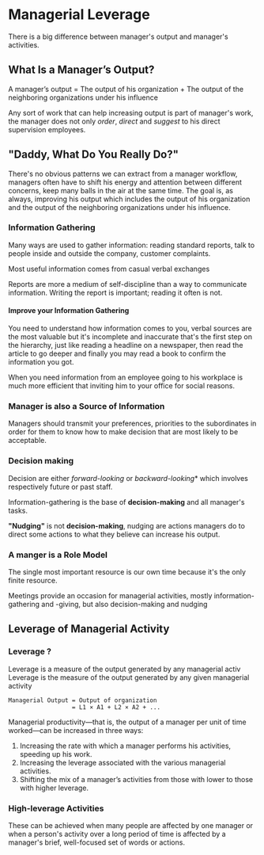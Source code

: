 # Managerial Leverage
There is a big difference between manager's output and manager's activities.

## What Is a Manager’s Output?
A manager’s output = The output of his organization + The output of the neighboring organizations under his influence

Any sort of work that can help increasing output is part of manager's work, the manager does not only *order*, *direct* and *suggest* to his direct supervision employees.

## "Daddy, What Do You Really Do?"
There's no obvious patterns we can extract from a manager workflow, managers often have to shift his energy and attention between different concerns, keep many balls in the air at the same time. The goal is, as always, improving his output which includes the output of his organization and the output of the neighboring organizations under his influence.


### Information Gathering
Many ways are used to gather information: reading standard reports, talk to people inside and outside the company, customer complaints.

Most useful information comes from casual verbal exchanges

Reports are more a medium of self-discipline than a way to communicate information. Writing the report is important; reading it often is not.

#### Improve your Information Gathering
You need to understand how information comes to you, verbal sources are the most valuable but it's incomplete and inaccurate that's the first step on the hierarchy, just like reading a headline on a newspaper, then read the article to go deeper and finally you may read a book to confirm the information you got.

When you need information from an employee going to his workplace is much more efficient that inviting him to your office for social reasons. 

### Manager is also a Source of Information
Managers should transmit your preferences, priorities to the subordinates in order for them to know how to make decision that are most likely to be acceptable.

### Decision making
Decision are either *forward-looking* or *backward-looking** which involves respectively future or past staff.

Information-gathering is the base of **decision-making** and all manager's tasks.

**"Nudging"** is not **decision-making**, nudging are actions managers do to direct some actions to what they believe can increase his output.

### A manger is a Role Model
The single most important resource is our own time because it's the only finite resource.

Meetings provide an occasion for managerial activities, mostly information-gathering and -giving, but also decision-making and nudging 

## Leverage of Managerial Activity
### Leverage ?
Leverage is a measure of the output generated by any managerial activ
Leverage is the measure of the output generated by any given managerial activity

```
Managerial Output = Output of organization
                  = L1 × A1 + L2 × A2 + ...
```
Managerial productivity—that is, the output of a manager per unit of time worked—can be increased in three ways:
1. Increasing the rate with which a manager performs his activities, speeding up his work.
2. Increasing the leverage associated with the various managerial activities.
3. Shifting the mix of a manager’s activities from those with lower to those with higher leverage.

### High-leverage Activities
These can be achieved when many people are affected by one manager or when a person's activity over a long period of time is affected by a manager's brief, well-focused set of words or actions.


